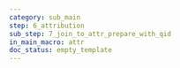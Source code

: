 ```yaml
---
category: sub_main
step: 6_attribution
sub_step: 7_join_to_attr_prepare_with_qid
in_main_macro: attr
doc_status: empty_template
---
```

